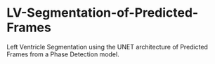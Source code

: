 # LV-Segmentation-of-Predicted-Frames
Left Ventricle Segmentation using the UNET architecture of Predicted Frames from a Phase Detection model.
